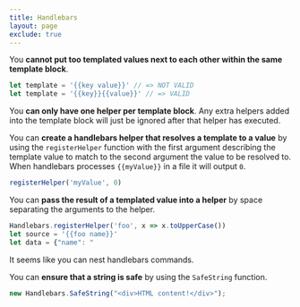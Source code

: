 ```yaml
---
title: Handlebars
layout: page
exclude: true
---
```


You **cannot put too templated values next to each other within the same template block**.
```js
let template = '{{key value}}' // => NOT VALID
let template = '{{key}}{{value}}' // => VALID
```

You **can only have one helper per template block**. Any extra helpers added into the template block will just be ignored after that helper has executed.

You can **create a handlebars helper that resolves a template to a value** by using the `registerHelper` function with the first argument describing the template value to match to the second argument the value to be resolved to. When handlebars processes `{{myValue}}` in a file it will output `0`.
```js
registerHelper('myValue', 0)
```

You can **pass the result of a templated value into a helper** by space separating the arguments to the helper.
```js
Handlebars.registerHelper('foo', x => x.toUpperCase())
let source = '{{foo name}}'
let data = {"name": "
```

It seems like you can nest handlebars commands.

You can **ensure that a string is safe** by using the `SafeString` function.
```js
new Handlebars.SafeString("<div>HTML content!</div>");
```
<!--stackedit_data:
eyJoaXN0b3J5IjpbMjA3MzE3ODI4OCwxMTQ5Mjg5MzgsLTM5Mj
QzOTIyNSw2MDAzNDg2OTAsLTE4NTkzNjY4ODZdfQ==
-->